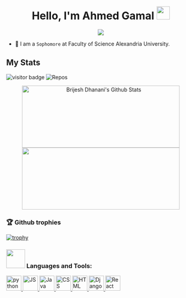 
<h1 align="center">Hello, I'm Ahmed Gamal <img src="https://media.giphy.com/media/hvRJCLFzcasrR4ia7z/giphy.gif" width="35"></h1>

<p align="center">
  <a href="https://github.com/DenverCoder1/readme-typing-svg"><img align="center" src="https://readme-typing-svg.herokuapp.com?font=Red+Hat+Display&color=7BF7CA&lines=Computer+Science+Student;Critical+Thinker;Always+eager+to+learn+new+things;Quick+Learner"></a>
</p>

- :school: I am a `Sophomore` at Faculty of Science Alexandria University.

## My Stats 

![visitor badge](https://visitor-badge.glitch.me/badge?page_id=AhmedSci.visitor-badge&left_text=MyPageVisitors&right_color=green)
![Repos](https://badges.pufler.dev/repos/AhmadSci)

<p align="center">
  <img width="420" height="165"src="https://github-readme-stats.vercel.app/api?username=AhmadSci&show_icons=true&title_color=fff&icon_color=79ff97&text_color=efefef&bg_color=24292e" alt="Brijesh Dhanani's Github Stats">
   <img src="https://github-readme-streak-stats.herokuapp.com/?user=AhmadSci&show_icons=true&title_color=fff&icon_color=79ff97&text_color=efefef&bg_color=24292e" width="420" height="165">
</p>

### 🏆 Github trophies

[![trophy](https://github-profile-trophy.vercel.app/?username=AhmadSci&theme=onedark)](https://github.com/ryo-ma/github-profile-trophy)

<h3 align="left"><img src="https://media.giphy.com/media/WUlplcMpOCEmTGBtBW/giphy.gif" width="50"> Languages and Tools:</h3>

<p align="left"> <a href="#-languages-and-tools"> <img src="https://www.vectorlogo.zone/logos/python/python-icon.svg" alt="python" height="40"/> </a> <a href="#-languages-and-tools"> <img src="https://www.vectorlogo.zone/logos/javascript/javascript-horizontal.svg" alt="JS" height="40"/> </a> <a href="#-languages-and-tools"> <img src="https://www.vectorlogo.zone/logos/java/java-icon.svg" alt="Java" height="40"/> </a> <a href="#-languages-and-tools"> <img src="https://www.vectorlogo.zone/logos/w3_css/w3_css-icon.svg" alt="CSS" height="40"/> </a> <a href="#-languages-and-tools"> <img src="https://www.vectorlogo.zone/logos/w3_html5/w3_html5-icon.svg" alt="HTML" height="40"/> </a> <a href="#-languages-and-tools"> <img src="https://www.vectorlogo.zone/logos/djangoproject/djangoproject-ar21.svg" alt="Django" height="40"/> </a> <a href="#-languages-and-tools"> <img src="https://www.vectorlogo.zone/logos/reactjs/reactjs-ar21.svg" alt="React" height="40"/> </a> </p>
<br />
